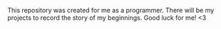 This repository was created for me as a programmer.
There will be my projects to record the story of my beginnings.
Good luck for me! <3

